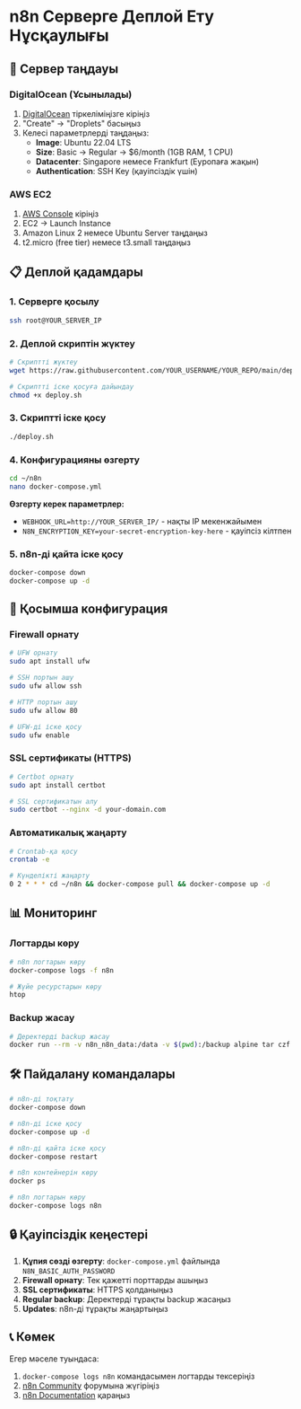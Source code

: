 # n8n Серверге Деплой Ету Нұсқаулығы

## 🚀 Сервер таңдауы

### DigitalOcean (Ұсынылады)
1. [DigitalOcean](https://www.digitalocean.com/) тіркеліміңізге кіріңіз
2. "Create" → "Droplets" басыңыз
3. Келесі параметрлерді таңдаңыз:
   - **Image**: Ubuntu 22.04 LTS
   - **Size**: Basic → Regular → $6/month (1GB RAM, 1 CPU)
   - **Datacenter**: Singapore немесе Frankfurt (Еуропаға жақын)
   - **Authentication**: SSH Key (қауіпсіздік үшін)

### AWS EC2
1. [AWS Console](https://aws.amazon.com/) кіріңіз
2. EC2 → Launch Instance
3. Amazon Linux 2 немесе Ubuntu Server таңдаңыз
4. t2.micro (free tier) немесе t3.small таңдаңыз

## 📋 Деплой қадамдары

### 1. Серверге қосылу
```bash
ssh root@YOUR_SERVER_IP
```

### 2. Деплой скриптін жүктеу
```bash
# Скриптті жүктеу
wget https://raw.githubusercontent.com/YOUR_USERNAME/YOUR_REPO/main/deploy.sh

# Скриптті іске қосуға дайындау
chmod +x deploy.sh
```

### 3. Скриптті іске қосу
```bash
./deploy.sh
```

### 4. Конфигурацияны өзгерту
```bash
cd ~/n8n
nano docker-compose.yml
```

**Өзгерту керек параметрлер:**
- `WEBHOOK_URL=http://YOUR_SERVER_IP/` - нақты IP мекенжайымен
- `N8N_ENCRYPTION_KEY=your-secret-encryption-key-here` - қауіпсіз кілтпен

### 5. n8n-ді қайта іске қосу
```bash
docker-compose down
docker-compose up -d
```

## 🔧 Қосымша конфигурация

### Firewall орнату
```bash
# UFW орнату
sudo apt install ufw

# SSH портын ашу
sudo ufw allow ssh

# HTTP портын ашу
sudo ufw allow 80

# UFW-ді іске қосу
sudo ufw enable
```

### SSL сертификаты (HTTPS)
```bash
# Certbot орнату
sudo apt install certbot

# SSL сертификатын алу
sudo certbot --nginx -d your-domain.com
```

### Автоматикалық жаңарту
```bash
# Crontab-қа қосу
crontab -e

# Күнделікті жаңарту
0 2 * * * cd ~/n8n && docker-compose pull && docker-compose up -d
```

## 📊 Мониторинг

### Логтарды көру
```bash
# n8n логтарын көру
docker-compose logs -f n8n

# Жүйе ресурстарын көру
htop
```

### Backup жасау
```bash
# Деректерді backup жасау
docker run --rm -v n8n_n8n_data:/data -v $(pwd):/backup alpine tar czf /backup/n8n_backup_$(date +%Y%m%d).tar.gz -C /data .
```

## 🛠️ Пайдалану командалары

```bash
# n8n-ді тоқтату
docker-compose down

# n8n-ді іске қосу
docker-compose up -d

# n8n-ді қайта іске қосу
docker-compose restart

# n8n контейнерін көру
docker ps

# n8n логтарын көру
docker-compose logs n8n
```

## 🔒 Қауіпсіздік кеңестері

1. **Құпия сөзді өзгерту**: `docker-compose.yml` файлында `N8N_BASIC_AUTH_PASSWORD`
2. **Firewall орнату**: Тек қажетті порттарды ашыңыз
3. **SSL сертификаты**: HTTPS қолданыңыз
4. **Regular backup**: Деректерді тұрақты backup жасаңыз
5. **Updates**: n8n-ді тұрақты жаңартыңыз

## 📞 Көмек

Егер мәселе туындаса:
1. `docker-compose logs n8n` командасымен логтарды тексеріңіз
2. [n8n Community](https://community.n8n.io/) форумына жүгіріңіз
3. [n8n Documentation](https://docs.n8n.io/) қараңыз
